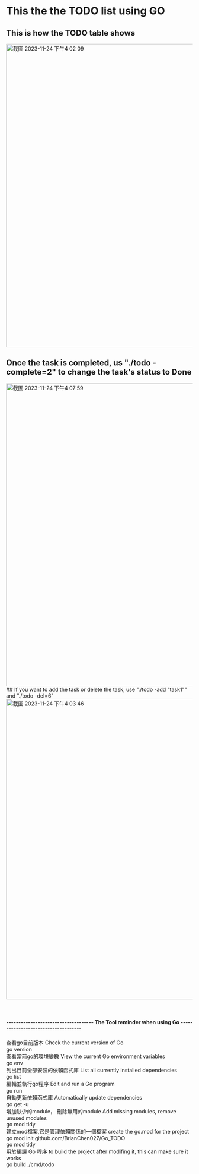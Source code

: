 
# This the the TODO list using GO

## This is how the TODO table shows
<img width="816" alt="截圖 2023-11-24 下午4 02 09" src="https://github.com/BrianChen027/Go_TODO/assets/97871497/1c4f7805-614e-4c4d-a334-d92c05299797">

## Once the task is completed, us "./todo -complete=2" to change the task's status to Done
<img width="815" alt="截圖 2023-11-24 下午4 07 59" src="https://github.com/BrianChen027/Go_TODO/assets/97871497/98b2f71c-cb02-4bfe-bd6e-227822410b09">
## If you want to add the task or delete the task, use "./todo -add "task1"" and "./todo -del=6" 
<img width="808" alt="截圖 2023-11-24 下午4 03 46" src="https://github.com/BrianChen027/Go_TODO/assets/97871497/cfedfe0a-7c72-4a1e-94ae-757d0c276671">

<br/>
<br/>
<br/>

#### ------------------------------------ The Tool reminder when using Go ------------------------------------


查看go目前版本 Check the current version of Go<br/>
go version <br/>
查看當前go的環境變數 View the current Go environment variables<br/>
go env <br/>
列出目前全部安裝的依賴函式庫 List all currently installed dependencies<br/>
go list <br/>
編輯並執行go程序 Edit and run a Go program<br/>
go run <br/>
自動更新依賴函式庫 Automatically update dependencies <br/>
go get -u <br/>
增加缺少的module， 刪除無用的module Add missing modules, remove unused modules<br/>
go mod tidy <br/>
建立mod檔案,它是管理依賴關係的一個檔案 create the go.mod for the project <br/>
go mod init github.com/BrianChen027/Go_TODO <br/>
go mod tidy <br/>
用於編譯 Go 程序 to build the project after modifing it, this can make sure it works <br/>
go build ./cmd/todo <br/>
